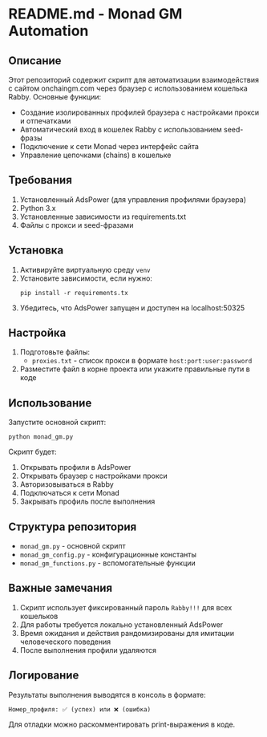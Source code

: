 # README.md - Monad GM Automation

## Описание
Этот репозиторий содержит скрипт для автоматизации взаимодействия с сайтом onchaingm.com через браузер с использованием кошелька Rabby. Основные функции:

- Создание изолированных профилей браузера с настройками прокси и отпечатками
- Автоматический вход в кошелек Rabby с использованием seed-фразы
- Подключение к сети Monad через интерфейс сайта
- Управление цепочками (chains) в кошельке

## Требования
1. Установленный AdsPower (для управления профилями браузера)
2. Python 3.x
3. Установленные зависимости из requirements.txt
4. Файлы с прокси и seed-фразами

## Установка
1. Активируйте виртуальную среду `venv`
2. Установите зависимости, если нужно:
   ```
   pip install -r requirements.tx
   ```
3. Убедитесь, что AdsPower запущен и доступен на localhost:50325

## Настройка
1. Подготовьте файлы:
   - `proxies.txt` - список прокси в формате `host:port:user:password`
2. Разместите файл в корне проекта или укажите правильные пути в коде

## Использование
Запустите основной скрипт:
```
python monad_gm.py
```

Скрипт будет:
1. Открывать профили в AdsPower
2. Открывать браузер с настройками прокси
3. Авторизовываться в Rabby
4. Подключаться к сети Monad
5. Закрывать профиль после выполнения

## Структура репозитория
- `monad_gm.py` - основной скрипт
- `monad_gm_config.py` - конфигурационные константы
- `monad_gm_functions.py` - вспомогательные функции

## Важные замечания
1. Скрипт использует фиксированный пароль `Rabby!!!` для всех кошельков
2. Для работы требуется локально установленный AdsPower
3. Время ожидания и действия рандомизированы для имитации человеческого поведения
4. После выполнения профили удаляются

## Логирование
Результаты выполнения выводятся в консоль в формате:
```
Номер_профиля: ✅ (успех) или ❌ (ошибка)
```

Для отладки можно раскомментировать print-выражения в коде.
